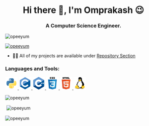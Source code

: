 <!--
**opeeyum/opeeyum** is a ✨ _special_ ✨ repository because its `README.md` (this file) appears on your GitHub profile.

Here are some ideas to get you started:

- 🔭 I’m currently working on ...
- 🌱 I’m currently learning ...
- 👯 I’m looking to collaborate on ...
- 🤔 I’m looking for help with ...
- 💬 Ask me about ...
- 📫 How to reach me: ...
- 😄 Pronouns: ...
- ⚡ Fun fact: ...
-->
<h1 align="center">Hi there 👋, I'm Omprakash 😉 </h1>
<h3 align="center">A Computer Science Engineer.</h3>

<p align="left"> 
 <img src="https://komarev.com/ghpvc/?username=opeeyum&label=Profile%20views&color=0e75b6&style=flat" alt="opeeyum" /> 
</p>

<p> 
 <a href="https://github.com/ryo-ma/github-profile-trophy">
  <img src="https://github-profile-trophy.vercel.app/?username=opeeyum" alt="opeeyum" />
 </a> 
</p >

<!-- 🌱 I'm Currently learning **Django and Django Rest Framework**-->

- 👨‍💻 All of my projects are available under [Repository Section](https://github.com/opeeyum?tab=repositories)

<!-- 💬 Majorly worked with **Python**-->

<!-- 📫 How to reach me **omprakash36mishra@gmail.com**-->

<h3 align="left">Languages and Tools:</h3>
<p align="left"> 
  <a href="https://www.python.org" target="_blank" rel="noreferrer"> 
    <img src="https://raw.githubusercontent.com/devicons/devicon/master/icons/python/python-original.svg" alt="python" width="40" height="40"/> 
  </a>
  <a href="https://www.cprogramming.com/" target="_blank" rel="noreferrer"> 
    <img src="https://raw.githubusercontent.com/devicons/devicon/master/icons/c/c-original.svg" alt="c" width="40" height="40"/> 
  </a> 
  <a href="https://www.w3schools.com/cpp/" target="_blank" rel="noreferrer"> 
    <img src="https://raw.githubusercontent.com/devicons/devicon/master/icons/cplusplus/cplusplus-original.svg" alt="cplusplus" width="40" height="40"/> 
  </a> 
  <a href="https://www.w3schools.com/css/" target="_blank" rel="noreferrer"> 
    <img src="https://raw.githubusercontent.com/devicons/devicon/master/icons/css3/css3-original-wordmark.svg" alt="css3" width="40" height="40"/> 
  </a> 
  <a href="https://www.w3.org/html/" target="_blank" rel="noreferrer"> 
    <img src="https://raw.githubusercontent.com/devicons/devicon/master/icons/html5/html5-original-wordmark.svg" alt="html5" width="40" height="40"/> 
  </a> 
  <a href="https://www.linux.org/" target="_blank" rel="noreferrer"> 
    <img src="https://raw.githubusercontent.com/devicons/devicon/master/icons/linux/linux-original.svg" alt="linux" width="40" height="40"/> 
  </a>  
</p>

<p><img align="center" src="https://github-readme-stats.vercel.app/api/top-langs?username=opeeyum&show_icons=true&locale=en&layout=compact" alt="opeeyum" /></p>

<p>&nbsp;<img align="center" src="https://github-readme-stats.vercel.app/api?username=opeeyum&show_icons=true&locale=en" alt="opeeyum" /></p>

<p><img align="center" src="https://github-readme-streak-stats.herokuapp.com/?user=opeeyum&" alt="opeeyum" /></p>
